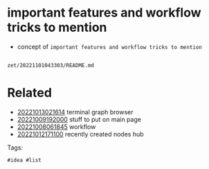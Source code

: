 # important features and workflow tricks to mention

- concept of `important features and workflow tricks to mention`

```
```

` zet/20221101043303/README.md `

# Related

- [20221013021614](/zet/20221013021614/README.md) terminal graph browser
- [20221009192000](/zet/20221009192000/README.md) stuff to put on main page
- [20221008061845](/zet/20221008061845/README.md) workflow
- [20221012171100](/zet/20221012171100/README.md) recently created nodes hub

Tags:

    #idea #list
